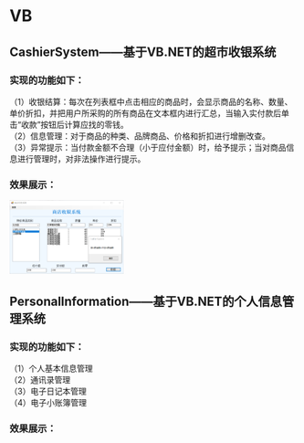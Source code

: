 # VB

## CashierSystem——基于VB.NET的超市收银系统  
### 实现的功能如下：  
（1）收银结算：每次在列表框中点击相应的商品时，会显示商品的名称、数量、单价折扣，并把用户所采购的所有商品在文本框内进行汇总，当输入实付款后单击“收款”按钮后计算应找的零钱。  
（2）信息管理：对于商品的种类、品牌商品、价格和折扣进行增删改查。  
（3）异常提示：当付款金额不合理（小于应付金额）时，给予提示；当对商品信息进行管理时，对非法操作进行提示。  
### 效果展示：  
<img src="https://github.com/Geogy-fjq/VB/blob/master/readmePhoto/p0101.png" width="200">

## PersonalInformation——基于VB.NET的个人信息管理系统  
### 实现的功能如下：  
（1）个人基本信息管理  
（2）通讯录管理  
（3）电子日记本管理  
（4）电子小账簿管理  
### 效果展示：  
